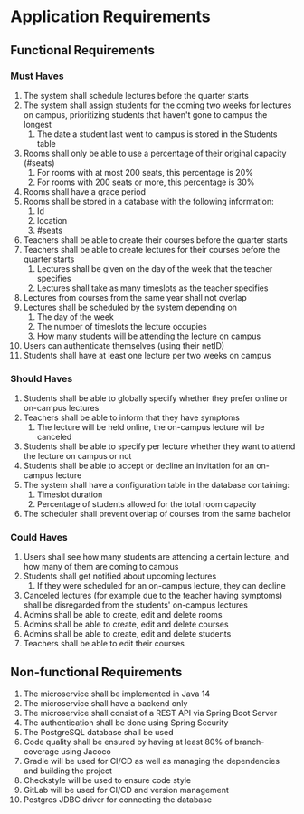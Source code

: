 # Application Requirements

## Functional Requirements

### Must Haves

1. The system shall schedule lectures before the quarter starts
2. The system shall assign students for the coming two weeks for lectures on campus, prioritizing students that haven't gone to campus the longest
    1. The date a student last went to campus is stored in the Students table
3. Rooms shall only be able to use a percentage of their original capacity (#seats)
    1. For rooms with at most 200 seats, this percentage is 20%
    2. For rooms with 200 seats or more, this percentage is 30%
4. Rooms shall have a grace period
5. Rooms shall be stored in a database with the following information:
    1. Id
    2. location
    3. #seats
6. Teachers shall be able to create their courses before the quarter starts
7. Teachers shall be able to create lectures for their courses before the quarter starts
    1. Lectures shall be given on the day of the week that the teacher specifies
    2. Lectures shall take as many timeslots as the teacher specifies
8. Lectures from courses from the same year shall not overlap
9. Lectures shall be scheduled by the system depending on
    1. The day of the week
    2. The number of timeslots the lecture occupies
    3. How many students will be attending the lecture on campus
10. Users can authenticate themselves (using their netID)
11. Students shall have at least one lecture per two weeks on campus

### Should Haves

1. Students shall be able to globally specify whether they prefer online or on-campus lectures
2. Teachers shall be able to inform that they have symptoms
    1. The lecture will be held online, the on-campus lecture will be canceled
3. Students shall be able to specify per lecture whether they want to attend the lecture on campus or not
4. Students shall be able to accept or decline an invitation for an on-campus lecture
5. The system shall have a configuration table in the database containing:
    1. Timeslot duration
    2. Percentage of students allowed for the total room capacity
6. The scheduler shall prevent overlap of courses from the same bachelor

### Could Haves

1. Users shall see how many students are attending a certain lecture, and how many of them are coming to campus
2. Students shall get notified about upcoming lectures
    1. If they were scheduled for an on-campus lecture, they can decline
3. Canceled lectures (for example due to the teacher having symptoms) shall be disregarded from the students' on-campus lectures
4. Admins shall be able to create, edit and delete rooms
5. Admins shall be able to create, edit and delete courses
6. Admins shall be able to create, edit and delete students
7. Teachers shall be able to edit their courses

## Non-functional Requirements

1. The microservice shall be implemented in Java 14
2. The microservice shall have a backend only
3. The microservice shall consist of a REST API via Spring Boot Server
4. The authentication shall be done using Spring Security
5. The PostgreSQL database shall be used
6. Code quality shall be ensured by having at least 80% of branch-coverage using Jacoco
7. Gradle will be used for CI/CD as well as managing the dependencies and building the project
8. Checkstyle will be used to ensure code style
9. GitLab will be used for CI/CD and version management
10. Postgres JDBC driver for connecting the database
